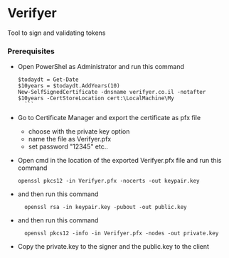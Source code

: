 # Verifyer
Tool to sign and validating tokens


### Prerequisites

- Open PowerShel as Administrator and run this command
    ```
    $todaydt = Get-Date
    $10years = $todaydt.AddYears(10)
    New-SelfSignedCertificate -dnsname verifyer.co.il -notafter $10years -CertStoreLocation cert:\LocalMachine\My
      ```
- Go to Certificate Manager and export the certificate as pfx file
  - choose with the private key option
  - name the file as Verifyer.pfx
  - set password "12345" etc..
  
- Open cmd in the location of the exported Verifyer.pfx file and run this command
    ```
    openssl pkcs12 -in Verifyer.pfx -nocerts -out keypair.key
    ```
- and then run this command
    ```
      openssl rsa -in keypair.key -pubout -out public.key
     ```
- and then run this command
    ```
      openssl pkcs12 -info -in Verifyer.pfx -nodes -out private.key
     ```
- Copy the private.key to the signer and the public.key to the client
